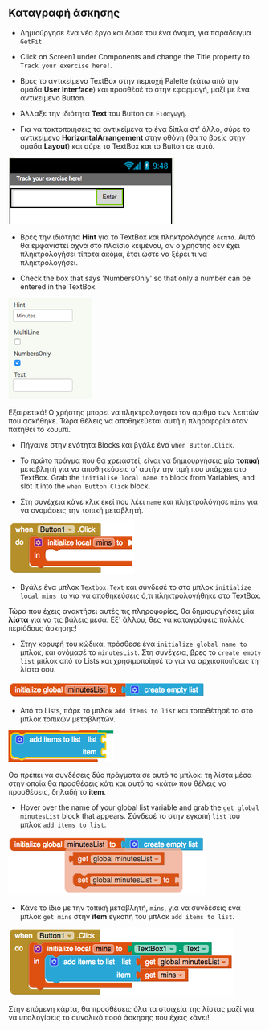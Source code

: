 ## Καταγραφή άσκησης

+ Δημιούργησε ένα νέο έργο και δώσε του ένα όνομα, για παράδειγμα `GetFit`.

+ Click on Screen1 under Components and change the Title property to `Track your exercise here!`.

+ Βρες το αντικείμενο TextBox στην περιοχή Palette (κάτω από την ομάδα **User Interface**) και προσθέσέ το στην εφαρμογή, μαζί με ένα αντικείμενο Button.

+ Άλλαξε την ιδιότητα **Text** του Button σε `Εισαγωγή`.

+ Για να τακτοποιήσεις τα αντικείμενα το ένα δίπλα στ' άλλο, σύρε το αντικείμενο **HorizontalArrangement** στην οθόνη (θα το βρείς στην ομάδα **Layout**) και σύρε το TextBox και το Button σε αυτό.

![](images/s3Horizontal.png)

+ Βρες την ιδιότητα **Hint** για το TextBox και πληκτρολόγησε `Λεπτά`. Αυτό θα εμφανιστεί αχνά στο πλαίσιο κειμένου, αν ο χρήστης δεν έχει πληκτρολογήσει τίποτα ακόμα, έτσι ώστε να ξέρει τι να πληκτρολογήσει.

+ Check the box that says 'NumbersOnly' so that only a number can be entered in the TextBox.

![](images/s3HintNumsOnly.png)

Εξαιρετικά! Ο χρήστης μπορεί να πληκτρολογήσει τον αριθμό των λεπτών που ασκήθηκε. Τώρα θέλεις να αποθηκεύεται αυτή η πληροφορία όταν πατηθεί το κουμπί.

+ Πήγαινε στην ενότητα Blocks και βγάλε ένα `when Button.Click`.

+ Το πρώτο πράγμα που θα χρειαστεί, είναι να δημιουργήσεις μία **τοπική** μεταβλητή για να αποθηκεύσεις σ' αυτήν την τιμή που υπάρχει στο TextBox. Grab the `initialise local name to` block from Variables, and slot it into the `when Button Click` block.

+ Στη συνέχεια κάνε κλικ εκεί που λέει `name` και πληκτρολόγησε `mins` για να ονομάσεις την τοπική μεταβλητή.

![](images/s3LocalVar.png)

+ Βγάλε ένα μπλοκ `Textbox.Text` και σύνδεσέ το στο μπλοκ `initialize local mins to` για να αποθηκεύσεις ό,τι πληκτρολογήθηκε στο TextBox.

Τώρα που έχεις ανακτήσει αυτές τις πληροφορίες, θα δημιουργήσεις μία **λίστα** για να τις βάλεις μέσα. Εξ' άλλου, θες να καταγράφεις πολλές περιόδους άσκησης!

+ Στην κορυφή του κώδικα, πρόσθεσε ένα `initialize global name to` μπλοκ, και ονόμασέ το `minutesList`. Στη συνέχεια, βρες το `create empty list` μπλοκ από το Lists και χρησιμοποίησέ το για να αρχικοποιήσεις τη λίστα σου.

![](images/s3CreateEmptyList.png)

+ Από το Lists, πάρε το μπλοκ `add items to list` και τοποθέτησέ το στο μπλοκ τοπικών μεταβλητών.

![](images/s3AddItemsBlock.png)

Θα πρέπει να συνδέσεις δύο πράγματα σε αυτό το μπλοκ: τη λίστα μέσα στην οποία θα προσθέσεις κάτι και αυτό το «κάτι» που θέλεις να προσθέσεις, δηλαδή το **item**.

+ Hover over the name of your global list variable and grab the `get global minutesList` block that appears. Σύνδεσέ το στην εγκοπή `list` του μπλοκ `add items to list`.

![](images/s3GetGlobalList.png)

+ Κάνε το ίδιο με την τοπική μεταβλητή, `mins`, για να συνδέσεις ένα μπλοκ `get mins` στην **item** εγκοπή του μπλοκ `add items to list`.

![](images/s3AddItemToList.png)

Στην επόμενη κάρτα, θα προσθέσεις όλα τα στοιχεία της λίστας μαζί για να υπολογίσεις το συνολικό ποσό άσκησης που έχεις κάνει!
